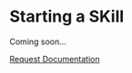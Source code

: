 # Starting a SKill

Coming soon...

<a href="https://forms.gle/2ZMtwUxg1egV8sHT8" class="btn">Request Documentation</a>